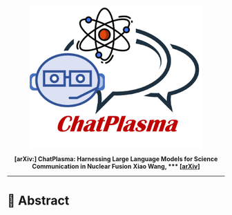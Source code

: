 <div align="center">

<img src="https://github.com/Event-AHU/ChatPlasma/blob/main/NFlogo.jpg" width="400">

**[arXiv:] ChatPlasma: Harnessing Large Language Models for Science Communication in Nuclear Fusion** 
**Xiao Wang, *** [[arXiv]()]** 

------

</div>

# :dart: Abstract 
